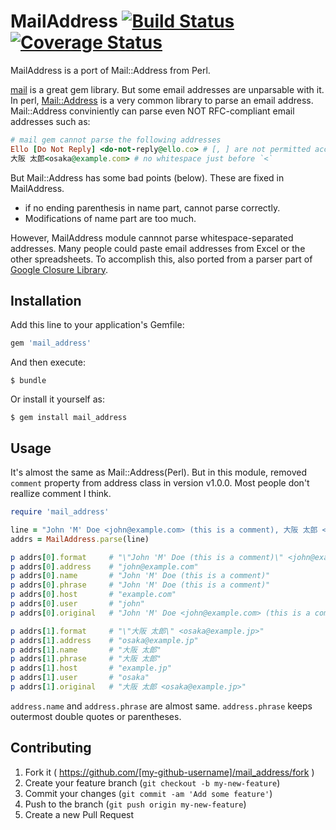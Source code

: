 # MailAddress [![Build Status](https://travis-ci.org/kizashi1122/mail_address.svg)](https://travis-ci.org/kizashi1122/mail_address) [![Coverage Status](https://coveralls.io/repos/kizashi1122/mail_address/badge.png)](https://coveralls.io/r/kizashi1122/mail_address)

MailAddress is a port of Mail::Address from Perl.

[mail](https://github.com/mikel/mail) is a great gem library. But some email addresses are unparsable with it. In perl, [Mail::Address](http://search.cpan.org/~markov/MailTools-2.14/lib/Mail/Address.pod) is a very common library to parse an email address. Mail::Address conviniently can parse even NOT RFC-compliant email addresses such as:

```rb
# mail gem cannot parse the following addresses
Ello [Do Not Reply] <do-not-reply@ello.co> # [, ] are not permitted according to RFC5322
大阪 太郎<osaka@example.com> # no whitespace just before `<`
```
But Mail::Address has some bad points (below). These are fixed in MailAddress.

- if no ending parenthesis in name part, cannot parse correctly.
- Modifications of name part are too much.

However, MailAddress module cannnot parse whitespace-separated addresses.
Many people could paste email addresses from Excel or the other spreadsheets. To accomplish this, also ported from a parser part of [Google Closure Library](https://github.com/google/closure-library/blob/master/closure/goog/format/emailaddress.js).

## Installation

Add this line to your application's Gemfile:

```ruby
gem 'mail_address'
```

And then execute:

    $ bundle

Or install it yourself as:

    $ gem install mail_address

## Usage

It's almost the same as Mail::Address(Perl).
But in this module, removed `comment` property from address class in version v1.0.0. Most people don't reallize comment I think.

```rb
require 'mail_address'

line = "John 'M' Doe <john@example.com> (this is a comment), 大阪 太郎 <osaka@example.jp>"
addrs = MailAddress.parse(line)

p addrs[0].format     # "\"John 'M' Doe (this is a comment)\" <john@example.com>"
p addrs[0].address    # "john@example.com"
p addrs[0].name       # "John 'M' Doe (this is a comment)"
p addrs[0].phrase     # "John 'M' Doe (this is a comment)"
p addrs[0].host       # "example.com"
p addrs[0].user       # "john"
p addrs[0].original   # "John 'M' Doe <john@example.com> (this is a comment)"

p addrs[1].format     # "\"大阪 太郎\" <osaka@example.jp>"
p addrs[1].address    # "osaka@example.jp"
p addrs[1].name       # "大阪 太郎"
p addrs[1].phrase     # "大阪 太郎"
p addrs[1].host       # "example.jp"
p addrs[1].user       # "osaka"
p addrs[1].original   # "大阪 太郎 <osaka@example.jp>"
```
`address.name` and `address.phrase` are almost same.
`address.phrase` keeps outermost double quotes or parentheses.

## Contributing

1. Fork it ( https://github.com/[my-github-username]/mail_address/fork )
2. Create your feature branch (`git checkout -b my-new-feature`)
3. Commit your changes (`git commit -am 'Add some feature'`)
4. Push to the branch (`git push origin my-new-feature`)
5. Create a new Pull Request
